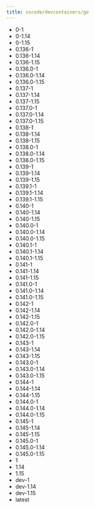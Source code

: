 ```yaml
---
title: vscode/devcontainers/go
---
```

- 0-1
- 0-1.14
- 0-1.15
- 0.136-1
- 0.136-1.14
- 0.136-1.15
- 0.136.0-1
- 0.136.0-1.14
- 0.136.0-1.15
- 0.137-1
- 0.137-1.14
- 0.137-1.15
- 0.137.0-1
- 0.137.0-1.14
- 0.137.0-1.15
- 0.138-1
- 0.138-1.14
- 0.138-1.15
- 0.138.0-1
- 0.138.0-1.14
- 0.138.0-1.15
- 0.139-1
- 0.139-1.14
- 0.139-1.15
- 0.139.1-1
- 0.139.1-1.14
- 0.139.1-1.15
- 0.140-1
- 0.140-1.14
- 0.140-1.15
- 0.140.0-1
- 0.140.0-1.14
- 0.140.0-1.15
- 0.140.1-1
- 0.140.1-1.14
- 0.140.1-1.15
- 0.141-1
- 0.141-1.14
- 0.141-1.15
- 0.141.0-1
- 0.141.0-1.14
- 0.141.0-1.15
- 0.142-1
- 0.142-1.14
- 0.142-1.15
- 0.142.0-1
- 0.142.0-1.14
- 0.142.0-1.15
- 0.143-1
- 0.143-1.14
- 0.143-1.15
- 0.143.0-1
- 0.143.0-1.14
- 0.143.0-1.15
- 0.144-1
- 0.144-1.14
- 0.144-1.15
- 0.144.0-1
- 0.144.0-1.14
- 0.144.0-1.15
- 0.145-1
- 0.145-1.14
- 0.145-1.15
- 0.145.0-1
- 0.145.0-1.14
- 0.145.0-1.15
- 1
- 1.14
- 1.15
- dev-1
- dev-1.14
- dev-1.15
- latest
